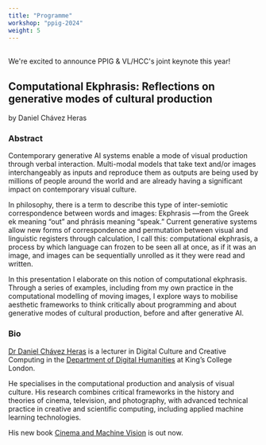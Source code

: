 ```yaml
---
title: "Programme"
workshop: "ppig-2024"
weight: 5
---
```


<br>
We're excited to announce PPIG & VL/HCC's joint keynote this year!

## Computational Ekphrasis: Reflections on generative modes of cultural production

by Daniel Chávez Heras

### Abstract

Contemporary generative AI systems enable a mode of visual production through verbal interaction. Multi-modal models that take text and/or images interchangeably as inputs and reproduce them as outputs are being used by millions of people around the world and are already having a significant impact on contemporary visual culture.

In philosophy, there is a term to describe this type of inter-semiotic correspondence between words and images: Ekphrasis ―from the Greek ek meaning “out” and phrásis meaning “speak.” Current generative systems allow new forms of correspondence and permutation between visual and linguistic registers through calculation, I call this: computational ekphrasis, a process by which language can frozen to be seen all at once, as if it was an image, and images can be sequentially unrolled as it they were read and written.

In this presentation I elaborate on this notion of computational ekphrasis. Through a series of examples, including from my own practice in the computational modelling of moving images, I explore ways to mobilise aesthetic frameworks to think critically about programming and about generative modes of cultural production, before and after generative AI.

### Bio

[Dr Daniel Chávez Heras](https://movingpixel.net/) is a lecturer in Digital Culture and Creative Computing in the [Department of Digital Humanities](https://www.kcl.ac.uk/ddh) at King’s College London.

He specialises in the computational production and analysis of visual culture. His research combines critical frameworks in the history and theories of cinema, television, and photography, with advanced technical practice in creative and scientific computing, including applied machine learning technologies.

His new book [Cinema and Machine Vision](https://edinburghuniversitypress.com/book-cinema-and-machine-vision.html) is out now.
